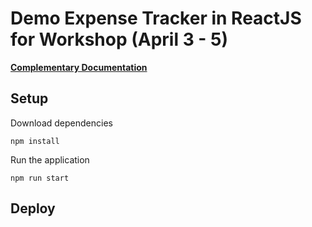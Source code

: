 # Demo Expense Tracker in ReactJS for Workshop (April 3 - 5)

[**Complementary Documentation**](https://docs.google.com/document/d/1p-_XAlWiNOzzlDzNpPouXFFm5ewCv_AIqxKykpzFlRE/edit)

## Setup

Download dependencies

```
npm install
```

Run the application

```
npm run start
```

## Deploy
